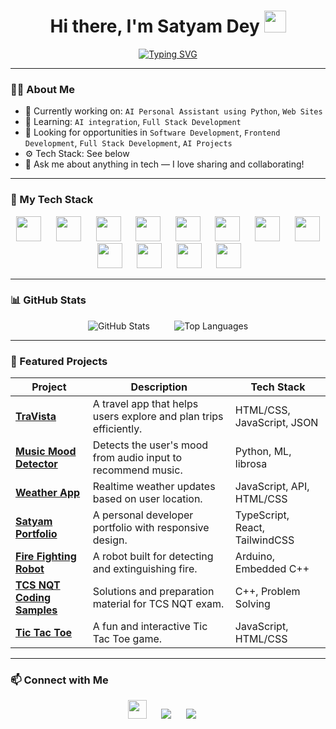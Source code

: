 <h1 align="center">Hi there, I'm Satyam Dey <img src="https://media.giphy.com/media/hvRJCLFzcasrR4ia7z/giphy.gif" width="35" /></h1>

<p align="center">
  <a href="https://github.com/your-username">
    <img src="https://readme-typing-svg.herokuapp.com?font=Fira+Code&weight=500&size=24&pause=1000&center=true&vCenter=true&width=435&lines=Tech+Enthusiast;Web+Developer;Problem+Solver;Frontend+Developer;Open+Source+Contributor" alt="Typing SVG" />
  </a>
</p>

---

### 🧑‍💻 About Me
- 🔭 Currently working on: `AI Personal Assistant using Python`, `Web Sites`
- 🌱 Learning: `AI integration`, `Full Stack Development`
- 💼 Looking for opportunities in `Software Development`, `Frontend Development`, `Full Stack Development`, `AI Projects`
- ⚙️ Tech Stack: See below
- 💬 Ask me about anything in tech — I love sharing and collaborating!

---

### 🚀 My Tech Stack

<p align="center">
  <img src="https://cdn.jsdelivr.net/gh/devicons/devicon/icons/c/c-original.svg" width="40" height="40" />&nbsp;&nbsp;&nbsp;&nbsp;&nbsp;
  <img src="https://cdn.jsdelivr.net/gh/devicons/devicon/icons/cplusplus/cplusplus-original.svg" width="40" height="40" />&nbsp;&nbsp;&nbsp;&nbsp;&nbsp;
  <img src="https://cdn.jsdelivr.net/gh/devicons/devicon/icons/java/java-original.svg" width="40" height="40" />&nbsp;&nbsp;&nbsp;&nbsp;&nbsp;
  <img src="https://cdn.jsdelivr.net/gh/devicons/devicon/icons/python/python-original.svg" width="40" height="40" />&nbsp;&nbsp;&nbsp;&nbsp;&nbsp;
  <img src="https://cdn.jsdelivr.net/gh/devicons/devicon/icons/javascript/javascript-original.svg" width="40" height="40" />&nbsp;&nbsp;&nbsp;&nbsp;&nbsp;
  <img src="https://cdn.jsdelivr.net/gh/devicons/devicon/icons/react/react-original.svg" width="40" height="40" />&nbsp;&nbsp;&nbsp;&nbsp;&nbsp;
  <img src="https://cdn.jsdelivr.net/gh/devicons/devicon/icons/github/github-original.svg" width="40" height="40" />&nbsp;&nbsp;&nbsp;&nbsp;&nbsp;
  <img src="https://cdn.jsdelivr.net/gh/devicons/devicon/icons/linux/linux-original.svg" width="40" height="40" />&nbsp;&nbsp;&nbsp;&nbsp;&nbsp;
  <img src="https://cdn.jsdelivr.net/gh/devicons/devicon/icons/mysql/mysql-original.svg" width="40" height="40" />&nbsp;&nbsp;&nbsp;&nbsp;&nbsp;
  <img src="https://cdn.jsdelivr.net/gh/devicons/devicon/icons/html5/html5-original.svg" width="40" height="40" />&nbsp;&nbsp;&nbsp;&nbsp;&nbsp;
  <img src="https://cdn.jsdelivr.net/gh/devicons/devicon/icons/css3/css3-original.svg" width="40" height="40" />&nbsp;&nbsp;&nbsp;&nbsp;&nbsp;
  <img src="https://cdn.jsdelivr.net/gh/devicons/devicon/icons/mongodb/mongodb-original.svg" width="40" height="40" />&nbsp;&nbsp;&nbsp;&nbsp;&nbsp;
</p>

---

### 📊 GitHub Stats

<p align="center">
  <img src="https://github-readme-stats.vercel.app/api?username=satyam-dey&show_icons=true&theme=tokyonight" alt="GitHub Stats" />&nbsp;&nbsp;&nbsp;&nbsp;&nbsp;&nbsp;&nbsp;&nbsp;&nbsp;
  <img src="https://github-readme-stats.vercel.app/api/top-langs/?username=satyam-dey&layout=compact&theme=tokyonight" alt="Top Languages" />
</p>

---

### 🧠 Featured Projects

| Project | Description | Tech Stack |
|--------|-------------|------------|
| [**TraVista**](https://github.com/satyam-dey/TraVista) | A travel app that helps users explore and plan trips efficiently. | HTML/CSS, JavaScript, JSON |
| [**Music Mood Detector**](https://github.com/satyam-dey/Music_Mood_Detector) | Detects the user's mood from audio input to recommend music. | Python, ML, librosa |
| [**Weather App**](https://github.com/satyam-dey/Weather_App) | Realtime weather updates based on user location. | JavaScript, API, HTML/CSS |
| [**Satyam Portfolio**](https://github.com/satyam-dey/Satyam-Portfolio) | A personal developer portfolio with responsive design. | TypeScript, React, TailwindCSS |
| [**Fire Fighting Robot**](https://github.com/satyam-dey/Fire-Fighting-Robot) | A robot built for detecting and extinguishing fire. | Arduino, Embedded C++ |
| [**TCS NQT Coding Samples**](https://github.com/satyam-dey/TCS-NQT-coding-samples) | Solutions and preparation material for TCS NQT exam. | C++, Problem Solving |
| [**Tic Tac Toe**](https://github.com/satyam-dey/tic-tac-toe) | A fun and interactive Tic Tac Toe game. | JavaScript, HTML/CSS |


---

### 📫 Connect with Me

<p align="center">
  <a href="https://www.linkedin.com/in/satyam-dey-975571227"><img src="https://cdn.jsdelivr.net/gh/devicons/devicon/icons/linkedin/linkedin-original.svg" width="30" /></a>&nbsp;&nbsp;&nbsp;&nbsp;&nbsp;
  <a href="mailto:satyamdey4651@gmail.com"><img src="https://img.shields.io/badge/gmail-D14836?style=for-the-badge&logo=gmail&logoColor=white" /></a>&nbsp;&nbsp;&nbsp;&nbsp;&nbsp;
  <a href="https://v0-portfolio-redesign-teal.vercel.app/"><img src="https://img.shields.io/badge/website-000000?style=for-the-badge&logo=About.me&logoColor=white" /></a>&nbsp;&nbsp;&nbsp;&nbsp;&nbsp;
</p>


